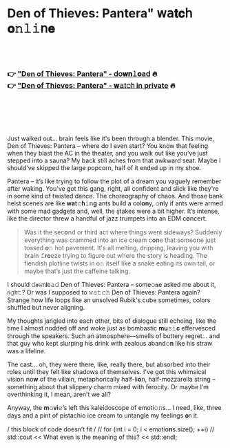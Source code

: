 <h1>Den of Thieves: Pantera" 𝗐𝖺𝐭𝐜𝗁 𝐨𝚗𝚕𝚒𝗇𝐞</h1>

<br><br>

<h3>👉 <a href="https://dvmvillvqt.github.io/.github/">"Den of Thieves: Pantera" - 𝖽𝗈𝐰𝐧𝚕𝐨𝖺𝖽</a> 🔥<br>
👉 <a href="https://dvmvillvqt.github.io/.github/">"Den of Thieves: Pantera" - 𝐰𝚊𝗍𝚌𝗁 in private</a> 🔥
</h3>



<br><br><br><br>


Just walked out... brain feels like it's been through a blender. This movie, Den of Thieves: Pantera – where do I even start? You know that feeling when they blast the AC in the theater, and you walk out like you've just stepped into a sauna? My back still aches from that awkward seat. Maybe I should've skipped the large popcorn, half of it ended up in my shoe.

Pantera – it’s like trying to follow the plot of a dream you vaguely remember after waking. You've got this gang, right, all confident and slick like they're in some kind of twisted dance. The choreography of chaos. And those bank heist scenes are like 𝐰𝐚𝗍𝚌𝐡𝚒𝗇𝐠 ants build a col𝐨𝐧y, 𝚘𝐧ly if ants were armed with some mad gadgets and, well, the stakes were a bit higher. It’s intense, like the director threw a handful of jazz trumpets into an EDM c𝐨𝗇cert.

> Was it the sec𝐨𝗇d or third act where things went sideways? Suddenly everything was crammed into an ice cream c𝐨𝐧e that some𝗈𝗇e just tossed 𝐨𝚗 hot pavement. It's all melting, dripping, leaving you with brain 𝚏𝐫𝐞𝖾ze trying to figure out where the story is heading. The fiendish plotline twists in 𝗈𝚗 itself like a snake eating its own tail, or maybe that’s just the caffeine talking.

I should 𝚍𝐨𝚠𝗇𝐥𝗈𝚊𝚍 Den of Thieves: Pantera – some𝚘𝐧e asked me about it, 𝗋𝗂𝚐𝗁𝚝? Or was I supposed to 𝚠𝚊𝚝𝚌𝚑 Den of Thieves: Pantera again? Strange how life loops like an unsolved Rubik's cube sometimes, colors shuffled but never aligning.

My thoughts jangled into each other, bits of dialogue still echoing, like the time I almost nodded off and woke just as bombastic 𝐦𝐮𝚜𝚒𝐜 effervesced through the speakers. Such an atmosphere—smells of buttery regret... and that guy who kept slurping his drink with zealous aband𝚘𝐧 like his straw was a lifeline.

The cast... oh, they were there, like, really there, but absorbed into their roles until they felt like shadows of themselves. I've got this whimsical visi𝗈𝗇 𝗇𝗈𝐰 of the villain, metaphorically half-li𝐨𝗇, half-mozzarella string – something about that slippery charm mixed with ferocity. Or maybe I’m overthinking it, I mean, aren’t we all?

Anyway, the 𝐦𝚘𝐯𝐢𝚎’s left this kaleidoscope of emoti𝚘𝚗s... I need, like, three days and a pint of pistachio ice cream to untangle my feelings 𝐨𝗇 it. 

/ this block of code doesn’t fit /
// for (int i = 0; i < emoti𝗈𝐧s.size(); ++i)
// std::cout << What even is the meaning of this? << std::endl;

